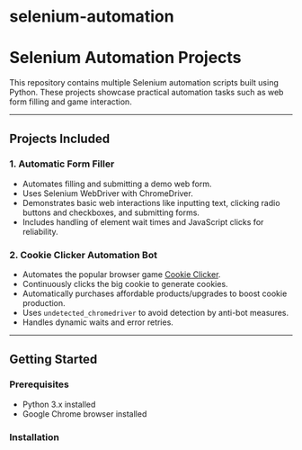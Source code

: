 # selenium-automation
# Selenium Automation Projects

This repository contains multiple Selenium automation scripts built using Python. These projects showcase practical automation tasks such as web form filling and game interaction.

---

## Projects Included

### 1. Automatic Form Filler
- Automates filling and submitting a demo web form.
- Uses Selenium WebDriver with ChromeDriver.
- Demonstrates basic web interactions like inputting text, clicking radio buttons and checkboxes, and submitting forms.
- Includes handling of element wait times and JavaScript clicks for reliability.

### 2. Cookie Clicker Automation Bot
- Automates the popular browser game [Cookie Clicker](https://orteil.dashnet.org/cookieclicker/).
- Continuously clicks the big cookie to generate cookies.
- Automatically purchases affordable products/upgrades to boost cookie production.
- Uses `undetected_chromedriver` to avoid detection by anti-bot measures.
- Handles dynamic waits and error retries.

---

## Getting Started

### Prerequisites
- Python 3.x installed
- Google Chrome browser installed

### Installation


